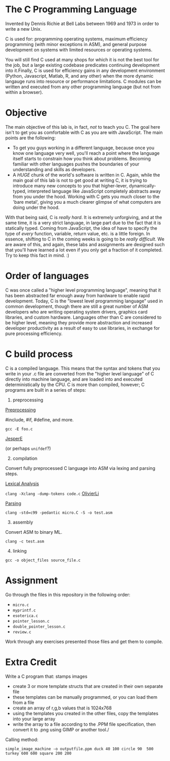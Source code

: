 
# The C Programming Language

Invented by Dennis Richie at Bell Labs between 1969 and 1973 in order to write a new Unix. 

C is used for: programming operating systems, maximum efficiency programming (with minor exceptions in ASM), and general purpose development on systems with limited resources or operating systems.

You will still find C used at many shops for which it is not the best tool for the job, but a large existing codebase predicates continuing development into it.Finally, C is used for efficiency gains in any development environment (Python, Javascript, Matlab, R, and any other) when the more dynamic langauge runs into resource or performance limitations. C modules can be written and executed from any other programming language (but not from within a browser).

# Objective

The main objective of this lab is, in fact, _not_ to teach you C. The goal here isn't to get you as comfortable with C as you are with JavaScript. The main points are the following:
  - To get you guys working in a different language, because once you know one language very well, you'll reach a point where the language itself starts to constrain how you think about problems. Becoming familiar with other languages pushes the boundaries of your understanding and skills as developers. 
  - A *HUGE* chunk of the world's software is written in C. Again, while the main goal of this lab is not to get good at writing C, it is trying to introduce many new concepts to you that higher-lever, dynamically-typed, interpreted language like JavaScript completely abstracts away from you under the hood. Working with C gets you much closer to the 'bare metal', giving you a much clearer glimpse of what computers are doing under the hood. 

With that being said, C is _really hard_. It is extremely unforgiving, and at the same time, it is a very strict language, in large part due to the fact that it is statically typed. Coming from JavaScript, the idea of have to specify the type of _every_ function, variable, return value, etc. is a little foreign. In essence, shifting to C in the coming weeks is going to be _really difficult_. We are aware of this, and again, these labs and assignments are designed such that you'll have learned a lot even if you only get a fraction of it completed. Try to keep this fact in mind. :)

# Order of languages

C was once called a "higher level programming language", meaning that it has been abstracted far enough away from hardware to enable rapid development. Today, C is the "lowest level programming language" used in common development, though there are still a great number of ASM developers who are writing operating system drivers, graphics card libraries, and custom hardware. Languages other than C are considered to be higher level, meaning they provide more abstraction and increased developer productivity as a result of easy to use libraries, in exchange for pure processing efficiency.

# C build process

C is a compiled language. This means that the syntax and tokens that you write in your .c file are converted from the "higher level language" of C directly into machine language, and are loaded into and executed deterministically by the CPU. C is more than compiled, however; C programs are built in a series of steps:

1. preprocessing

[Preprocessing](https://en.wikipedia.org/wiki/C_preprocessor)

#include, #if, #define, and more.

`gcc -E foo.c`

[JesperE](https://stackoverflow.com/a/3917029/498629)

(or perhaps `unifdef`?)

2. compilation

Convert fully preprocessed C language into ASM via lexing and parsing steps.

[Lexical Analysis](https://en.wikipedia.org/wiki/Lexical_analysis)

`clang -Xclang -dump-tokens code.c`
[OlivierLi](https://stackoverflow.com/a/40209551/498629)

[Parsing](https://en.wikipedia.org/wiki/Parsing)

`clang -std=c99 -pedantic micro.C -S -o test.asm`

3. assembly

Convert ASM to binary ML.

`clang -c test.asm`

4. linking

`gcc -o object_files source_file.c`

# Assignment

Go through the files in this repository in the following order: 
  - `micro.c`
  - `myprintf.c`
  - `esoterica.c`
  - `pointer_lesson.c`
  - `double_pointer_lesson.c`
  - `review.c`

Work through any exercises presented those files and get them to compile. 

# Extra Credit 

Write a C program that: stamps images

- create 3 or more template structs that are created in their own separate file
- these templates can be manually programmed, or you can load them from a file
- create an array of r,g,b values that is 1024x768
- using the templates you created in the other files, copy the templates into your large array
- write the array to a file according to the .PPM file specification, then convert it to .png using GIMP or another tool./

Calling method:

    simple_image_machine -o outputfile.ppm duck 40 100 circle 90  500 turkey 600 600 square 200 200
